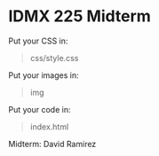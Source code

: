 # IDMX 225 Midterm

Put your CSS in:

> css/style.css

Put your images in:

> img

Put your code in:

> index.html

Midterm: David Ramirez